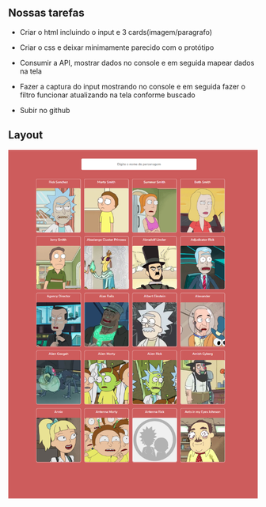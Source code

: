 ## Nossas tarefas

- Criar o html incluindo o input e 3 cards(imagem/paragrafo)

- Criar o css e deixar minimamente parecido com o protótipo

- Consumir a API, mostrar dados no console e em seguida mapear dados na tela

- Fazer a captura do input mostrando no console e em seguida fazer o filtro funcionar atualizando na tela conforme buscado

- Subir no github

## Layout

<img src="./src/image1.png">

